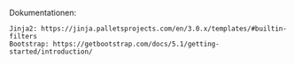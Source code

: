 Dokumentationen:

    Jinja2: https://jinja.palletsprojects.com/en/3.0.x/templates/#builtin-filters
    Bootstrap: https://getbootstrap.com/docs/5.1/getting-started/introduction/